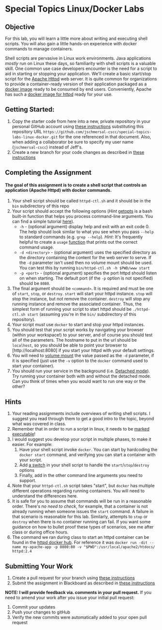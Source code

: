 # Special Topics Linux/Docker Labs

## Objective

For this lab, you will learn a little more about writing and executing shell scripts.  You will also gain a little hands-on experience with docker commands to manage containers.

Shell scripts are pervasive in Linux work environments.  Java applications _mostly_ run on Linux 
these days, so familiarity with shell scripts is a valuable skill.  One common use case developers 
encounter is the need for a script to aid in starting or stopping your application.  We'll create a 
basic start/stop script for the [Apache Httpd](https://httpd.apache.org/) web server.  It is quite
common for organizations to provide a container-ready version of their application packaged as a 
[docker image]() ready to be consumed by end users.  Conveniently, Apache has such a [docker image
for httpd](https://hub.docker.com/_/httpd) ready for your use.


## Getting Started:

1. Copy the starter code from here into a new, private repository in your personal GitHub account using [these instructions](https://github.com/jschmersal-cscc/lab0-completing-and-submitting-assignments) substituting this repository URL ``https://github.com/jschmersal-cscc/special-topics-labs-linux-docker.git`` for the one referenced in that document.  Also, when adding a collaborator be sure to specify my user name (`jschmersal-cscc`) instead of Jeff's.
2. Create a new branch for your code changes as described in [these instructions](https://github.com/jschmersal-cscc/lab0-completing-and-submitting-assignments#important-before-you-start-coding)


## Completing the Assignment

#### The goal of this assignment is to create a shell script that controls an application (Apache Httpd) with docker commands.
1. Your shell script should be called ``httpd-ctl.sh`` and it should be in the ``bin`` subdirectory of this repo
1. Your script should accept the following options (*Hint* [getopts](http://pubs.opengroup.org/onlinepubs/9699919799.2018edition/utilities/getopts.html) is a bash built-in function that helps you process command-line arguments.  You can find a simple tutorial [here](http://pubs.opengroup.org/onlinepubs/9699919799.2018edition/utilities/getopts.html)).
    * `-h` - (optional argument) display help and exit with an exit code 0.  The help should look similar to what you see when you pass `--help` to standard commands (e.g. `grep --help`).  *Hint*: It's frequently helpful to create a `usage` [function](http://tldp.org/HOWTO/Bash-Prog-Intro-HOWTO-8.html) that prints out the correct command usage.
    * `-d <directory>` - (optional argument) uses the specified directory as the directory containing the content for the web server to serve.  If the `-d` parameter isn't used then no volume mount should be used.  You can test this by running `bin/httpd-ctl.sh -h $PWD/www start`
    * `-p <port>` - (optional argument) specifies the port httpd should listen on when starting.  The default port (if the `-p` option is not specified) should be `8080`.
1. The final argument should be `<command>`.  It is required and must be one of `start`, `stop`, or `destroy`.  `start` will start your httpd instance.  `stop` will stop the instance, but not remove the container.  `destroy` will stop any running instance and remove the associated container.  Thus, the simplest form of running your script to start httpd should be `./httpd-ctl.sh start` (assuming you're in the `bin/` subdirectory of this repository).
1. Your script _must_ use `docker` to start and stop your httpd instances.
1. You should test that your script works by navigating your browser (within your workspace!) to your server, and of course you should test all of the parameters.  The hostname to put in the url should be `localhost`, so you should be able to point your browser to [http://localhost:8080] if you start your httpd with your default settings.
1. You will need to [volume mount](https://docs.docker.com/storage/volumes/) the value passed as the `-d` parameter, if it is specified (just use the `-v` option to the `docker` command used to start your container). 
1. You should run your service in the background (i.e. [Detached mode](https://docs.docker.com/engine/reference/run/#detached--d)).  Try running your container both with and without the detached mode.  Can you think of times when you would want to run one way or the other?

## Hints
1. Your reading assignments include overviews of writing shell scripts.  I suggest you read through them to get a good intro to the topic, beyond what was covered in class.
1. Remember that in order to run a script in linux, it needs to be [marked executable](https://askubuntu.com/questions/471285/how-to-create-execute-a-script-file)!
1. I would suggest you develop your script in multiple phases, to make it easier.  For example:
    1. Have your shell script invoke `docker`.  You can start by hardcoding the `docker start` command, and verifying you can start a container with your script.
    2. Add [a switch](http://tldp.org/LDP/Bash-Beginners-Guide/html/sect_07_03.html) in your shell script to handle the `start`/`stop`/`destroy` options
    3. Finally, add in the other command line arguments you need to support.
1. Note that your `httpd-ctl.sh` script takes "start", but `docker` has multiple different operations regarding running containers.  You will need
to understand the differences here.
1. It is safe for you to assume that commands will be run in a reasonable order.  There's _no need to check_, for example, that a container is not already running when someone issues the `start` command.  A failure in that scenario is reasonable for this lab.  Similarly, attempts to `stop` or `destroy` when there is no container running can fail.  If you want some guidance on how to bullet proof these types of scenarios, see me after class or during office hours.
1. The command we ran during class to start an httpd container can be found in the [httpd docker hub](https://hub.docker.com/_/httpd).  For reference it was `docker run -dit --name my-apache-app -p 8080:80 -v "$PWD":/usr/local/apache2/htdocs/ httpd:2.4`

## Submitting Your Work

1. Create a pull request for your branch using [these instructions](https://github.com/jschmersal-cscc/lab0-completing-and-submitting-assignments#push-your-changes-and-create-a-pull-request-for-grading)
1. Submit the assignment in Blackboard as described in [these instructions](https://github.com/jschmersal-cscc/lab0-completing-and-submitting-assignments#once-your-pull-request-is-reviewed-and-approved)

__NOTE: I will provide feedback via. comments in your pull request.__
If you need to amend your work after you issue your initial pull request:

1. Commit your updates
1. Push your changes to gitHub
1. Verify the new commits were automatically added to your open pull request
